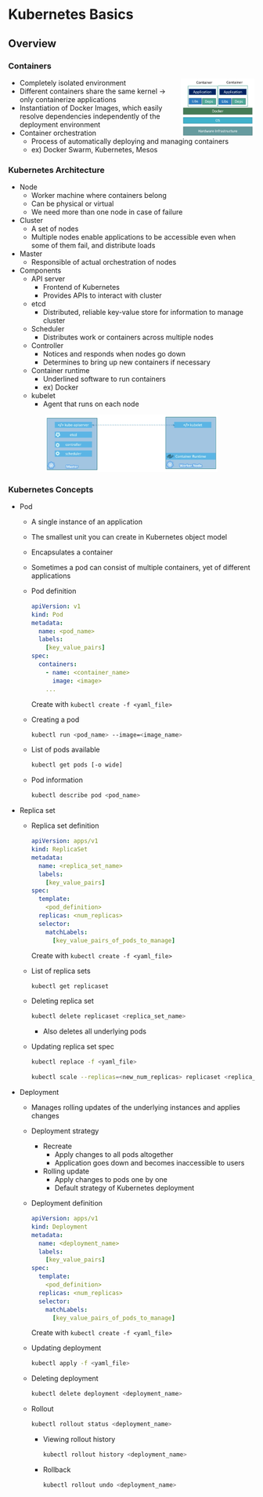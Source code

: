 # Kubernetes Basics

## Overview

### Containers

<img align="right" src="https://github.com/kyminbb/ckad-prep/blob/main/basics/docs/images/container-structure.png" width="30%" height="30%">

- Completely isolated environment
- Different containers share the same kernel -> only containerize applications
- Instantiation of Docker Images, which easily resolve dependencies independently of the deployment environment
- Container orchestration
  - Process of automatically deploying and managing containers
  - ex) Docker Swarm, Kubernetes, Mesos

### Kubernetes Architecture

- Node
  - Worker machine where containers belong
  - Can be physical or virtual
  - We need more than one node in case of failure
- Cluster
  - A set of nodes
  - Multiple nodes enable applications to be accessible even when some of them fail, and distribute loads
- Master
  - Responsible of actual orchestration of nodes
- Components
  - API server
    - Frontend of Kubernetes
    - Provides APIs to interact with cluster
  - etcd
    - Distributed, reliable key-value store for information to manage cluster
  - Scheduler
    - Distributes work or containers across multiple nodes
  - Controller
    - Notices and responds when nodes go down
    - Determines to bring up new containers if necessary
  - Container runtime
    - Underlined software to run containers
    - ex) Docker
  - kubelet
    - Agent that runs on each node

<p align="center">
  <img src="https://github.com/kyminbb/ckad-prep/blob/main/basics/docs/images/master-worker-nodes.png" width="70%" height="70%">
</p>

### Kubernetes Concepts

- Pod
  - A single instance of an application
  - The smallest unit you can create in Kubernetes object model
  - Encapsulates a container
  - Sometimes a pod can consist of multiple containers, yet of different applications
  - Pod definition

    ```yaml
    apiVersion: v1
    kind: Pod
    metadata:
      name: <pod_name>
      labels:
        [key_value_pairs]
    spec:
      containers:
        - name: <container_name>
          image: <image>
        ...
    ```

    Create with `kubectl create -f <yaml_file>`
  - Creating a pod

    ```bash
    kubectl run <pod_name> --image=<image_name>
    ```

  - List of pods available

    ```bash
    kubectl get pods [-o wide]
    ```

  - Pod information

    ```bash
    kubectl describe pod <pod_name>
    ```

- Replica set
  - Replica set definition
  
    ```yaml
    apiVersion: apps/v1
    kind: ReplicaSet
    metadata:
      name: <replica_set_name>
      labels:
        [key_value_pairs]
    spec:
      template:
        <pod_definition>
      replicas: <num_replicas>
      selector: 
        matchLabels:
          [key_value_pairs_of_pods_to_manage]
    ```

    Create with `kubectl create -f <yaml_file>`
  - List of replica sets

    ```bash
    kubectl get replicaset
    ```

  - Deleting replica set

    ```bash
    kubectl delete replicaset <replica_set_name>
    
    ```

    - Also deletes all underlying pods
  - Updating replica set spec
  
    ```bash
    kubectl replace -f <yaml_file>
    ```

    ```bash
    kubectl scale --replicas=<new_num_replicas> replicaset <replica_set_name>
    ```

- Deployment
  - Manages rolling updates of the underlying instances and applies changes
  - Deployment strategy
    - Recreate
      - Apply changes to all pods altogether
      - Application goes down and becomes inaccessible to users
    - Rolling update
      - Apply changes to pods one by one
      - Default strategy of Kubernetes deployment
  - Deployment definition

    ```yaml
    apiVersion: apps/v1
    kind: Deployment
    metadata:
      name: <deployment_name>
      labels:
        [key_value_pairs]
    spec:
      template:
        <pod_definition>
      replicas: <num_replicas>
      selector: 
        matchLabels:
          [key_value_pairs_of_pods_to_manage]
    ```

    Create with `kubectl create -f <yaml_file>`
  - Updating deployment

    ```bash
    kubectl apply -f <yaml_file>
    ```

  - Deleting deployment

    ```bash
    kubectl delete deployment <deployment_name>
    
    ```

  - Rollout

    ```bash
    kubectl rollout status <deployment_name>
    ```

    - Viewing rollout history

      ```bash
      kubectl rollout history <deployment_name>
      ```

    - Rollback

      ```bash
      kubectl rollout undo <deployment_name>
      ```
